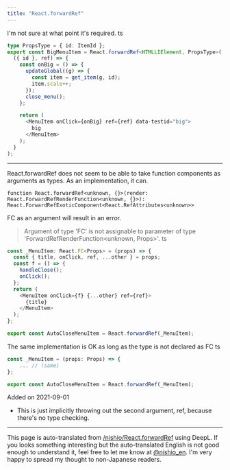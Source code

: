 ```yaml
---
title: "React.forwardRef"
---
```


I'm not sure at what point it's required.
ts

```typescript
type PropsType = { id: ItemId };
export const BigMenuItem = React.forwardRef<HTMLLIElement, PropsType>(
  ({ id }, ref) => {
    const onBig = () => {
      updateGlobal((g) => {
        const item = get_item(g, id);
        item.scale++;
      });
      close_menu();
    };

    return (
      <MenuItem onClick={onBig} ref={ref} data-testid="big">
        big
      </MenuItem>
    );
  }
);
```


---
React.forwardRef does not seem to be able to take function components as arguments as types. As an implementation, it can.

`function React.forwardRef<unknown, {}>(render: React.ForwardRefRenderFunction<unknown, {}>): React.ForwardRefExoticComponent<React.RefAttributes<unknown>>`

FC as an argument will result in an error.
> Argument of type 'FC<Props>' is not assignable to parameter of type 'ForwardRefRenderFunction<unknown, Props>'.
ts

```typescript
const _MenuItem: React.FC<Props> = (props) => {
  const { title, onClick, ref, ...other } = props;
  const f = () => {
    handleClose();
    onClick();
  };
  return (
    <MenuItem onClick={f} {...other} ref={ref}>
      {title}
    </MenuItem>
  );
};

export const AutoCloseMenuItem = React.forwardRef(_MenuItem);
```


The same implementation is OK as long as the type is not declared as FC
ts

```typescript
const _MenuItem = (props: Props) => {
	... // (same)
};

export const AutoCloseMenuItem = React.forwardRef(_MenuItem);
```


Added on 2021-09-01
- This is just implicitly throwing out the second argument, ref, because there's no type checking.

---
This page is auto-translated from [/nishio/React.forwardRef](https://scrapbox.io/nishio/React.forwardRef) using DeepL. If you looks something interesting but the auto-translated English is not good enough to understand it, feel free to let me know at [@nishio_en](https://twitter.com/nishio_en). I'm very happy to spread my thought to non-Japanese readers.